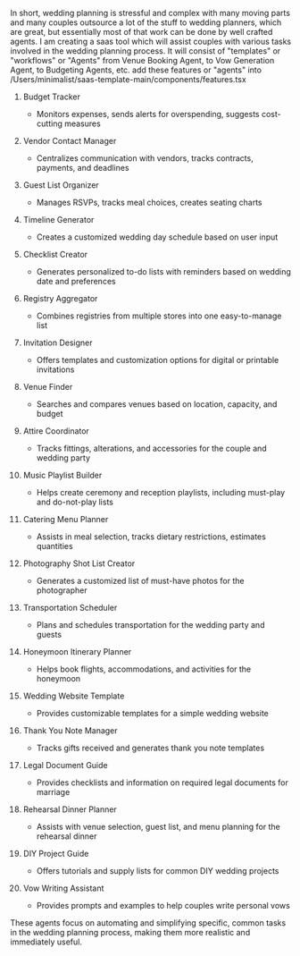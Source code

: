 In short, wedding planning is stressful and complex with many moving parts and many couples outsource a lot of the stuff to wedding planners, which are great, but essentially most of that work can be done by well crafted agents. I am creating a saas tool which will assist couples with various tasks involved in the wedding planning process. It will consist of "templates" or "workflows" or "Agents" from Venue Booking Agent, to Vow Generation Agent, to Budgeting Agents, etc. add these features or "agents" into /Users/minimalist/saas-template-main/components/features.tsx

1. Budget Tracker
   - Monitors expenses, sends alerts for overspending, suggests cost-cutting measures

2. Vendor Contact Manager
   - Centralizes communication with vendors, tracks contracts, payments, and deadlines

3. Guest List Organizer
   - Manages RSVPs, tracks meal choices, creates seating charts

4. Timeline Generator
   - Creates a customized wedding day schedule based on user input

5. Checklist Creator
   - Generates personalized to-do lists with reminders based on wedding date and preferences

6. Registry Aggregator
   - Combines registries from multiple stores into one easy-to-manage list

7. Invitation Designer
   - Offers templates and customization options for digital or printable invitations

8. Venue Finder
   - Searches and compares venues based on location, capacity, and budget

9. Attire Coordinator
   - Tracks fittings, alterations, and accessories for the couple and wedding party

10. Music Playlist Builder
    - Helps create ceremony and reception playlists, including must-play and do-not-play lists

11. Catering Menu Planner
    - Assists in meal selection, tracks dietary restrictions, estimates quantities

12. Photography Shot List Creator
    - Generates a customized list of must-have photos for the photographer

13. Transportation Scheduler
    - Plans and schedules transportation for the wedding party and guests

14. Honeymoon Itinerary Planner
    - Helps book flights, accommodations, and activities for the honeymoon

15. Wedding Website Template
    - Provides customizable templates for a simple wedding website

16. Thank You Note Manager
    - Tracks gifts received and generates thank you note templates

17. Legal Document Guide
    - Provides checklists and information on required legal documents for marriage

18. Rehearsal Dinner Planner
    - Assists with venue selection, guest list, and menu planning for the rehearsal dinner

19. DIY Project Guide
    - Offers tutorials and supply lists for common DIY wedding projects

20. Vow Writing Assistant
    - Provides prompts and examples to help couples write personal vows

These agents focus on automating and simplifying specific, common tasks in the wedding planning process, making them more realistic and immediately useful. 